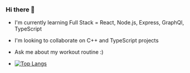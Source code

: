 ### Hi there 👋
- I'm currently learning Full Stack = React, Node.js, Express, GraphQl, TypeScript
- I'm looking to collaborate on C++ and TypeScript projects
- Ask me about my workout routine :)

- [![Top Langs](https://github-readme-stats.vercel.app/api/top-langs/?username=makyfj)](https://github.com/anuraghazra/github-readme-stats)
<!--
**makyfj/makyfj** is a ✨ _special_ ✨ repository because its `README.md` (this file) appears on your GitHub profile.

Here are some ideas to get you started:

- 🔭 I’m currently working on ...
- 🌱 I’m currently learning ...
- 👯 I’m looking to collaborate on ...
- 🤔 I’m looking for help with ...
- 💬 Ask me about ...
- 📫 How to reach me: ...
- 😄 Pronouns: ...
- ⚡ Fun fact: ...
-->

